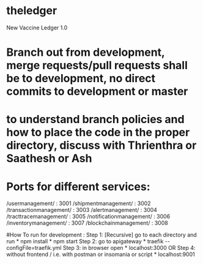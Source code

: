# theledger

New Vaccine Ledger 1.0


# Branch out from development, merge requests/pull requests shall be to development, no direct commits to development or master
# to understand branch policies and how to place the code in the proper directory, discuss with Thrienthra or Saathesh or Ash


# Ports for different services:
/usermanagement/ : 3001
/shipmentmanagement/ : 3002
/transactionmanagement/ : 3003
/alertmanagement/ : 3004
/tracttracemanagement/ : 3005
/notificationmanagement/ : 3006
/inventorymanagement/ : 3007
/blockchainmanagement/ : 3008


#How To run for development :
Step 1: [Recursive] go to each directory and run 
    * npm install
    * npm start
Step 2: go to apigateway
    * traefik --configFile=traefik.yml
Step 3: in browser open 
    * localhost:3000
OR
Step 4: without frontend / i.e. with postman or insomania or script
    * localhost:9001